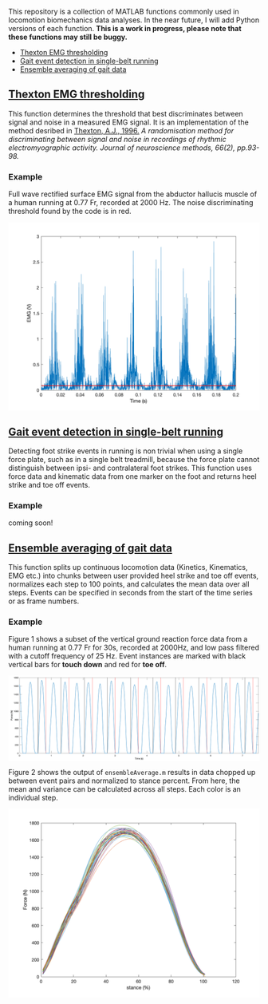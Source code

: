 This repository is a collection of MATLAB functions commonly used in locomotion biomechanics data analyses. In the near future, I will add Python versions of each function. **This is a work in progress, please note that these functions may still be buggy.**

- [Thexton EMG thresholding](#thexton-emg-thresholding)
- [Gait event detection in single-belt running](#gait-event-detection-in-single-belt-running)
- [Ensemble averaging of gait data](#ensemble-averaging-of-gait-data)

## [Thexton EMG thresholding](thexton)

This function determines the threshold that best discriminates between signal and noise in a measured EMG signal. It is an implementation of the method desribed in 
[Thexton, A.J., 1996.](https://www.sciencedirect.com/science/article/abs/pii/0165027096000040) _A randomisation method for discriminating between signal and noise in recordings of rhythmic electromyographic activity. Journal of neuroscience methods, 66(2), pp.93-98._

### Example
Full wave rectified surface EMG signal from the abductor hallucis muscle of a human running at 0.77 Fr, recorded at 2000 Hz. The noise discriminating threshold found by the code is in red.

<p align="center">
<img align="center" src="example-figures/threshold.png" width="600" />
</p>

## [Gait event detection in single-belt running](runningEvents)
Detecting foot strike events in running is non trivial when using a single force plate, such as in a single belt treadmill, because the force plate cannot distinguish between ipsi- and contralateral foot strikes. This function uses force data and kinematic data from one marker on the foot and returns heel strike and toe off events. 

### Example
coming soon!

## [Ensemble averaging of gait data](ensembleAverage)
This function splits up continuous locomotion data (Kinetics, Kinematics, EMG etc.) into chunks between user provided heel strike and toe off events, normalizes each step to 100 points, and calculates the mean data over all steps. Events can be specified in seconds from the start of the time series or as frame numbers.

### Example
Figure 1 shows a subset of the vertical ground reaction force data from a human running at 0.77 Fr for 30s, recorded at 2000Hz, and low pass filtered with a cutoff frequency of 25 Hz. Event instances are marked with black vertical bars for **touch down** and red for **toe off**.

<p align="center">
<img align="center" src="example-figures/fz-sample.png" width="1200" />
</p>

Figure 2 shows the output of `ensembleAverage.m` results in data chopped up between event pairs and normalized to stance percent. From here, the mean and variance can be calculated across all steps. Each color is an individual step.

<p align="center">
<img align="center" src="example-figures/fz-ensembleAvg.png" width="600" />
</p>
